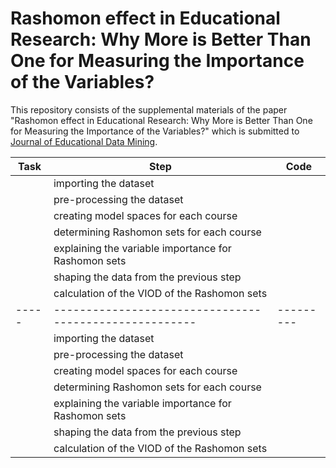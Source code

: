# Rashomon effect in Educational Research: Why More is Better Than One for Measuring the Importance of the Variables?

This repository consists of the supplemental materials of the paper "Rashomon effect in Educational Research: Why More is Better Than One for Measuring the Importance of the Variables?" which is submitted to [Journal of Educational Data Mining](https://jedm.educationaldatamining.org/index.php/JEDM/index).


| Task | Step                                                 | Code    |
| -----|------------------------------------------------------|---------|
|      | importing the dataset                                | []()    |
|      | pre-processing the dataset                           | []()    |
|      | creating model spaces for each course                | []()    |
|      | determining Rashomon sets for each course            | []()    |
|      | explaining the variable importance for Rashomon sets | []()    |
|      | shaping the data from the previous step              | []()    |
|      | calculation of the VIOD of the Rashomon sets         | []()    |
| -----|------------------------------------------------------|---------|
|      | importing the dataset                                | []()    |
|      | pre-processing the dataset                           | []()    |
|      | creating model spaces for each course                | []()    |
|      | determining Rashomon sets for each course            | []()    |
|      | explaining the variable importance for Rashomon sets | []()    |
|      | shaping the data from the previous step              | []()    |
|      | calculation of the VIOD of the Rashomon sets         | []()    |
